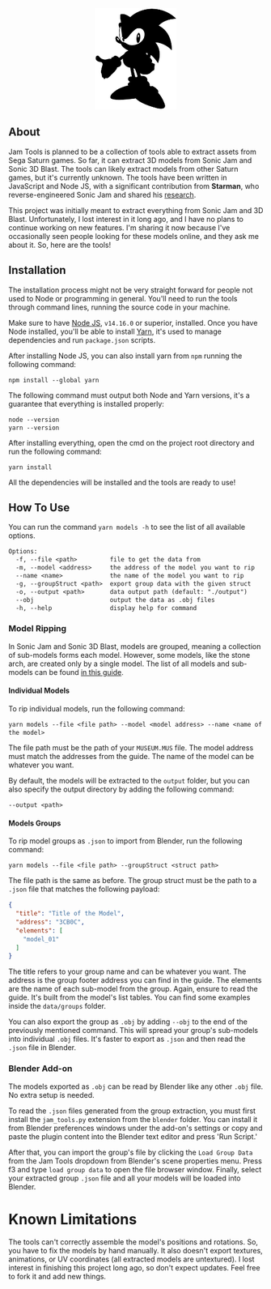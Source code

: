 <p align="center">
  <img src="logo.png" height=200 />
</p>

## About

Jam Tools is planned to be a collection of tools able to extract assets from Sega Saturn games. So far, it can extract 3D models from Sonic Jam and Sonic 3D Blast. The tools can likely extract models from other Saturn games, but it's currently unknown. The tools have been written in JavaScript and Node JS, with a significant contribution from **Starman**, who reverse-engineered Sonic Jam and shared his [research](http://info.sonicretro.org/SCHG:Sonic_Jam).

This project was initially meant to extract everything from Sonic Jam and 3D Blast. Unfortunately, I lost interest in it long ago, and I have no plans to continue working on new features. I'm sharing it now because I've occasionally seen people looking for these models online, and they ask me about it. So, here are the tools!

## Installation

The installation process might not be very straight forward for people not used to Node or programming in general. You'll need to run the tools through command lines, running the source code in your machine.

Make sure to have [Node JS](https://nodejs.org), `v14.16.0` or superior, installed. Once you have Node installed, you'll be able to install [Yarn](https://classic.yarnpkg.com/en/docs/install/#windows-stable), it's used to manage dependencies and run `package.json` scripts.

After installing Node JS, you can also install yarn from `npm` running the following command:

```
npm install --global yarn
```

The following command must output both Node and Yarn versions, it's a guarantee that everything is installed properly:

```
node --version
yarn --version
```

After installing everything, open the cmd on the project root directory and run the following command:

```
yarn install
```

All the dependencies will be installed and the tools are ready to use!

## How To Use

You can run the command `yarn models -h` to see the list of all available options.

```
Options:
  -f, --file <path>         file to get the data from
  -m, --model <address>     the address of the model you want to rip
  --name <name>             the name of the model you want to rip
  -g, --groupStruct <path>  export group data with the given struct
  -o, --output <path>       data output path (default: "./output")
  --obj                     output the data as .obj files
  -h, --help                display help for command
```

### Model Ripping

In Sonic Jam and Sonic 3D Blast, models are grouped, meaning a collection of sub-models forms each model. However, some models, like the stone arch, are created only by a single model. The list of all models and sub-models can be found [in this guide](https://info.sonicretro.org/SCHG:Sonic_Jam/Models).

#### Individual Models

To rip individual models, run the following command:

```
yarn models --file <file path> --model <model address> --name <name of the model>
```

The file path must be the path of your `MUSEUM.MUS` file. The model address must match the addresses from the guide. The name of the model can be whatever you want.

By default, the models will be extracted to the `output` folder, but you can also specify the output directory by adding the following command:

```
--output <path>
```

#### Models Groups

To rip model groups as `.json` to import from Blender, run the following command:

```
yarn models --file <file path> --groupStruct <struct path>
```

The file path is the same as before. The group struct must be the path to a `.json` file that matches the following payload:

```json
{
  "title": "Title of the Model",
  "address": "3CB0C",
  "elements": [
    "model_01"
  ]
}
```

The title refers to your group name and can be whatever you want. The address is the group footer address you can find in the guide. The elements are the name of each sub-model from the group. Again, ensure to read the guide. It's built from the model's list tables. You can find some examples inside the `data/groups` folder.

You can also export the group as `.obj` by adding `--obj` to the end of the previously mentioned command. This will spread your group's sub-models into individual `.obj` files. It's faster to export as `.json` and then read the `.json` file in Blender.

### Blender Add-on

The models exported as `.obj` can be read by Blender like any other `.obj` file. No extra setup is needed.

To read the `.json` files generated from the group extraction, you must first install the `jam_tools.py` extension from the `blender` folder. You can install it from Blender preferences windows under the add-on's settings or copy and paste the plugin content into the Blender text editor and press 'Run Script.'

After that, you can import the group's file by clicking the `Load Group Data` from the Jam Tools dropdown from Blender's scene properties menu. Press f3 and type `load group data` to open the file browser window. Finally, select your extracted group `.json` file and all your models will be loaded into Blender.

# Known Limitations

The tools can't correctly assemble the model's positions and rotations. So, you have to fix the models by hand manually. It also doesn't export textures, animations, or UV coordinates (all extracted models are untextured). I lost interest in finishing this project long ago, so don't expect updates. Feel free to fork it and add new things.
